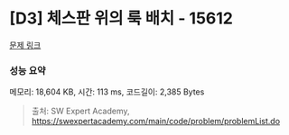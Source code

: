 # [D3] 체스판 위의 룩 배치 - 15612 

[문제 링크](https://swexpertacademy.com/main/code/problem/problemDetail.do?contestProbId=AYOBfxwaAXsDFATW) 

### 성능 요약

메모리: 18,604 KB, 시간: 113 ms, 코드길이: 2,385 Bytes



> 출처: SW Expert Academy, https://swexpertacademy.com/main/code/problem/problemList.do